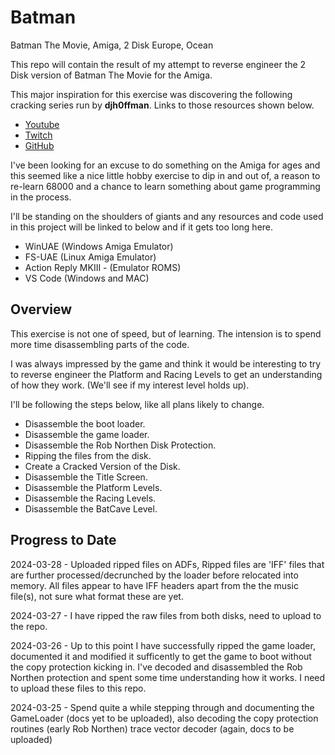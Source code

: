 # Batman
Batman The Movie, Amiga, 2 Disk Europe, Ocean

This repo will contain the result of my attempt to reverse engineer the 2 Disk version of Batman The Movie for the Amiga. 

This major inspiration for this exercise was discovering the following cracking series run by **djh0ffman**. Links to those resources shown below.

 - [Youtube](https://www.youtube.com/@HoffmanYouTube)
 - [Twitch](https://www.twitch.tv/djh0ffman)
 - [GitHub](https://github.com/djh0ffman)

I've been looking for an excuse to do something on the Amiga for ages and this seemed like a nice little hobby exercise to dip in and out of, a reason to re-learn 68000 and a chance to learn something about game programming in the process.

I'll be standing on the shoulders of giants and any resources and code used in this project will be linked to below and if it gets too long here.

 - WinUAE (Windows Amiga Emulator)
 - FS-UAE (Linux Amiga Emulator)
 - Action Reply MKIII - (Emulator ROMS)
 - VS Code (Windows and MAC)

## Overview
This exercise is not one of speed, but of learning. The intension is to spend more time disassembling parts of the code.

I was always impressed by the game and think it would be interesting to try to reverse engineer the Platform and Racing Levels to get an understanding of how they work. (We'll see if my interest level holds up).

I'll be following the steps below, like all plans likely to change.

 - Disassemble the boot loader.
 - Disassemble the game loader.
 - Disassemble the Rob Northen Disk Protection.
 - Ripping the files from the disk. 
 - Create a Cracked Version of the Disk.
 - Disassemble the Title Screen.
 - Disassemble the Platform Levels.
 - Disassemble the Racing Levels.
 - Disassemble the BatCave Level.

 ## Progress to Date

2024-03-28 - Uploaded ripped files on ADFs, Ripped files are 'IFF' files that are further processed/decrunched by the loader before relocated into memory. All files appear to have IFF headers apart from the the music file(s), not sure what format these are yet.

2024-03-27 - I have ripped the raw files from both disks, need to upload to the repo.

2024-03-26 - Up to this point I have successfully ripped the game loader, documented it and modified it sufficently to get the game to boot without the copy protection kicking in. I've decoded and disassembled the Rob Northen protection and spent some time understanding how it works. I need to upload these files to this repo.

2024-03-25 - Spend quite a while stepping through and documenting the GameLoader (docs yet to be uploaded), also decoding the copy protection routines (early Rob Northen) trace vector decoder (again, docs to be uploaded)
